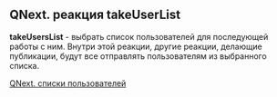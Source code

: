 ## QNext. реакция takeUserList

**takeUsersList** - выбрать список пользователей для последующей работы с ним. Внутри этой реакции, другие реакции, делающие публикации, будут все отправлять пользователям из выбранного списка.



[QNext. списки пользователей](/docs-test/_export/admin/userlist-about)

